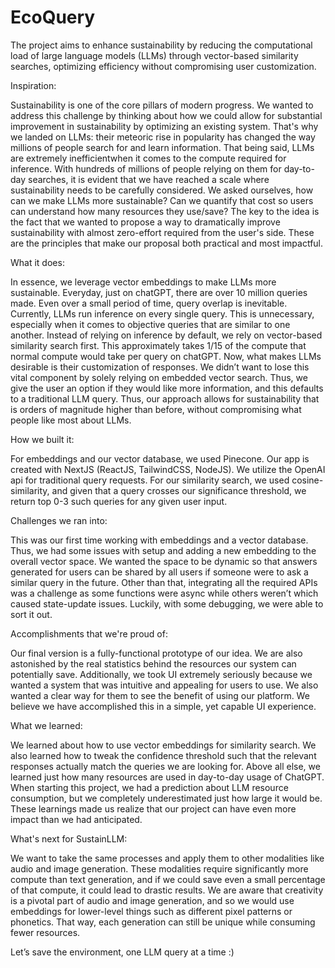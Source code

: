 # EcoQuery
The project aims to enhance sustainability by reducing the computational load of large language models (LLMs) through vector-based similarity searches, optimizing efficiency without compromising user customization.

Inspiration:

Sustainability is one of the core pillars of modern progress. We wanted to address this challenge by thinking about how we could allow for substantial improvement in sustainability by optimizing an existing system. That's why we landed on LLMs: their meteoric rise in popularity has changed the way millions of people search for and learn information. That being said, LLMs are extremely inefficientwhen it comes to the compute required for inference. With hundreds of millions of people relying on them for day-to-day searches, it is evident that we have reached a scale where sustainability needs to be carefully considered. We asked ourselves, how can we make LLMs more sustainable? Can we quantify that cost so users can understand how many resources they use/save? The key to the idea is the fact that we wanted to propose a way to dramatically improve sustainability with almost zero-effort required from the user's side. These are the principles that make our proposal both practical and most impactful.

What it does:

In essence, we leverage vector embeddings to make LLMs more sustainable. Everyday, just on chatGPT, there are over 10 million queries made. Even over a small period of time, query overlap is inevitable. Currently, LLMs run inference on every single query. This is unnecessary, especially when it comes to objective queries that are similar to one another. Instead of relying on inference by default, we rely on vector-based similarity search first. This approximately takes 1/15 of the compute that normal compute would take per query on chatGPT. Now, what makes LLMs desirable is their customization of responses. We didn’t want to lose this vital component by solely relying on embedded vector search. Thus, we give the user an option if they would like more information, and this defaults to a traditional LLM query. Thus, our approach allows for sustainability that is orders of magnitude higher than before, without compromising what people like most about LLMs.

How we built it:

For embeddings and our vector database, we used Pinecone. Our app is created with NextJS (ReactJS, TailwindCSS, NodeJS). We utilize the OpenAI api for traditional query requests. For our similarity search, we used cosine-similarity, and given that a query crosses our significance threshold, we return top 0-3 such queries for any given user input.

Challenges we ran into:

This was our first time working with embeddings and a vector database. Thus, we had some issues with setup and adding a new embedding to the overall vector space. We wanted the space to be dynamic so that answers generated for users can be shared by all users if someone were to ask a similar query in the future. Other than that, integrating all the required APIs was a challenge as some functions were async while others weren’t which caused state-update issues. Luckily, with some debugging, we were able to sort it out.

Accomplishments that we're proud of:

Our final version is a fully-functional prototype of our idea. We are also astonished by the real statistics behind the resources our system can potentially save. Additionally, we took UI extremely seriously because we wanted a system that was intuitive and appealing for users to use. We also wanted a clear way for them to see the benefit of using our platform. We believe we have accomplished this in a simple, yet capable UI experience.

What we learned:

We learned about how to use vector embeddings for similarity search. We also learned how to tweak the confidence threshold such that the relevant responses actually match the queries we are looking for. Above all else, we learned just how many resources are used in day-to-day usage of ChatGPT. When starting this project, we had a prediction about LLM resource consumption, but we completely underestimated just how large it would be. These learnings made us realize that our project can have even more impact than we had anticipated.

What's next for SustainLLM:

We want to take the same processes and apply them to other modalities like audio and image generation. These modalities require significantly more compute than text generation, and if we could save even a small percentage of that compute, it could lead to drastic results. We are aware that creativity is a pivotal part of audio and image generation, and so we would use embeddings for lower-level things such as different pixel patterns or phonetics. That way, each generation can still be unique while consuming fewer resources.

Let’s save the environment, one LLM query at a time :)


